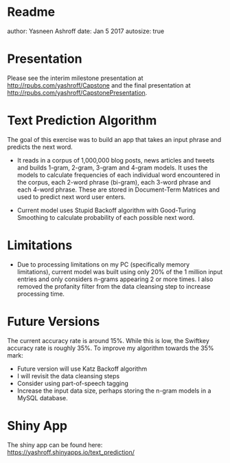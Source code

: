 Readme
========================================================
author: Yasneen Ashroff
date: Jan 5 2017
autosize: true

Presentation
========================================================
Please see the interim milestone presentation at http://rpubs.com/yashroff/Capstone and the final presentation at http://rpubs.com/yashroff/CapstonePresentation.

Text Prediction Algorithm
========================================================
The goal of this exercise was to build an app that takes an input phrase and predicts the next word.

- It reads in a corpus of 1,000,000 blog posts, news articles and tweets and builds 1-gram, 2-gram, 3-gram and 4-gram models. It uses the models to calculate frequencies of each individual word encountered in the corpus, each 2-word phrase (bi-gram), each 3-word phrase and each 4-word phrase. These are stored in Document-Term Matrices and used to predict next word user enters.

- Current model uses Stupid Backoff algorithm with Good-Turing Smoothing to calculate probability of each possible next word. 

Limitations
========================================================
- Due to processing limitations on my PC (specifically memory limitations), current model was built using only 20% of the 1 million input entries and only considers n-grams appearing 2 or more times. I also removed the profanity filter from the data cleansing step to increase processing time.  

Future Versions
========================================================
The current accuracy rate is around 15%. While this is low, the Swiftkey accuracy rate is roughly 35%. To improve my algorithm towards the 35% mark:
- Future version will use Katz Backoff algorithm
- I will revisit the data cleansing steps 
- Consider using part-of-speech tagging
- Increase the input data size, perhaps storing the n-gram models in a MySQL database.

Shiny App
========================================================
The shiny app can be found here:
https://yashroff.shinyapps.io/text_prediction/
